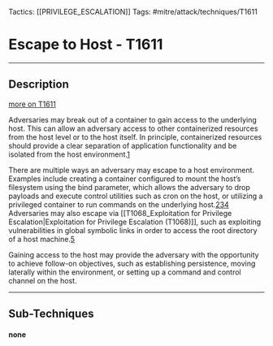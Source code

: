 Tactics: [[PRIVILEGE_ESCALATION]]
Tags: #mitre/attack/techniques/T1611  

# Escape to Host - T1611
---
## Description
[more on T1611](https://attack.mitre.org/techniques/T1611)

Adversaries may break out of a container to gain access to the underlying host. This can allow an adversary access to other containerized resources from the host level or to the host itself. In principle, containerized resources should provide a clear separation of application functionality and be isolated from the host environment.[1](https://docs.docker.com/get-started/overview/)

There are multiple ways an adversary may escape to a host environment. Examples include creating a container configured to mount the host’s filesystem using the bind parameter, which allows the adversary to drop payloads and execute control utilities such as cron on the host, or utilizing a privileged container to run commands on the underlying host.[2](https://docs.docker.com/storage/bind-mounts/)[3](https://www.trendmicro.com/en_us/research/19/l/why-running-a-privileged-container-in-docker-is-a-bad-idea.html)[4](https://www.intezer.com/blog/cloud-security/watch-your-containers-doki-infecting-docker-servers-in-the-cloud/) Adversaries may also escape via [[T1068_Exploitation for Privilege Escalation|Exploitation for Privilege Escalation (T1068)]], such as exploiting vulnerabilities in global symbolic links in order to access the root directory of a host machine.[5](https://unit42.paloaltonetworks.com/windows-server-containers-vulnerabilities/)

Gaining access to the host may provide the adversary with the opportunity to achieve follow-on objectives, such as establishing persistence, moving laterally within the environment, or setting up a command and control channel on the host.

---
## Sub-Techniques

#### none
